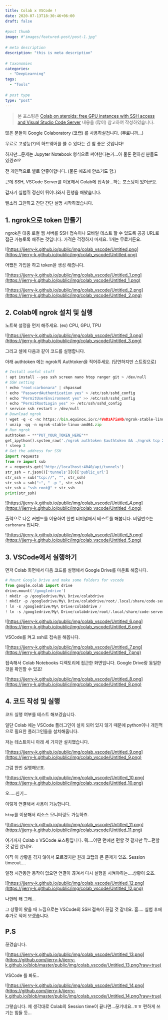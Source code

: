 ```yaml
---
title: Colab x VSCode !
date: 2020-07-13T18:30:46+06:00
draft: false

#post thumb
image: #"images/featured-post/post-1.jpg"

# meta description
description: "this is meta description"

# taxonomies
categories:
  - "DeepLearning"
tags:
  - "Tools"

# post type
type: "post"
---
```



> 본 포스팅은 [Colab on steroids: free GPU instances with SSH access and Visual Studio Code Server](https://towardsdatascience.com/colab-free-gpu-ssh-visual-studio-code-server-36fe1d3c5243) 내용을 (많이) 참고하여 작성하였습니다.

많은 분들이 Google Colaboratory (코랩) 를 사용하실겁니다. (무료니까...) 

무료로 고성능(?)의 하드웨어를 쓸 수 있다는 건 참 좋은 것입니다!

하지만...문제는 Jupyter Notebook 형식으로 써야한다는거...아 물론 편하신 분들도 있겠죠!?

전 개인적으로 별로 안좋아합니다. (물론 애초에 안쓰기도 함.)

근데 SSH, VSCode Server를 이용해서 Colab에 접속을...하는 포스팅이 있더군요. 

갑자기 실험쥐 정신이 튀어나와서 진행을 해봤습니다. 

뻘소리 그만하고 간단 간단 설명 시작하겠습니다. 

## 1. ngrok으로 token 만들기

ngrok은 대충 로컬 웹 서버를 SSH 접속이나 모바일 테스트 할 수 있도록 공공 URL로 접근 가능토록 해주는 것입니다.  가격은 걱정하지 마세요. 1개는 무료거든요. 

![https://jjerry-k.github.io/public/img/colab_vscode/Untitled.png](https://jjerry-k.github.io/public/img/colab_vscode/Untitled.png)


어쨌든 가입을 하고 token을 생성 해줍니다. 

![https://jjerry-k.github.io/public/img/colab_vscode/Untitled_1.png](https://jjerry-k.github.io/public/img/colab_vscode/Untitled_1.png)


![https://jjerry-k.github.io/public/img/colab_vscode/Untitled_2.png](https://jjerry-k.github.io/public/img/colab_vscode/Untitled_2.png)

## 2. Colab에 ngrok 설치 및 실행

노트북 설정을 먼저 해주세요. (ex) CPU, GPU, TPU

![https://jjerry-k.github.io/public/img/colab_vscode/Untitled_3.png](https://jjerry-k.github.io/public/img/colab_vscode/Untitled_3.png)

그리고 셀에 다음과 같이 코드를 실행합니다. 

아래 authtoken 에는 ngrok의 Authtoken을 적어주세요. (당연하지만 스트링으로)

```python
# Install useful stuff
! apt install --yes ssh screen nano htop ranger git > /dev/null
# SSH setting
! echo "root:carbonara" | chpasswd
! echo "PasswordAuthentication yes" > /etc/ssh/sshd_config
! echo "PermitUserEnvironment yes" >> /etc/ssh/sshd_config
! echo "PermitRootLogin yes" >> /etc/ssh/sshd_config
! service ssh restart > /dev/null
# Download ngrok
! wget -q -c -nc https://bin.equinox.io/c/4VmDzA7iaHb/ngrok-stable-linux-amd64.zip
! unzip -qq -n ngrok-stable-linux-amd64.zip
# Run ngrok
authtoken = **"PUT_YOUR_TOKEN_HERE"**
get_ipython().system_raw('./ngrok authtoken $authtoken && ./ngrok tcp 22 &')
! sleep 3
# Get the address for SSH
import requests
from re import sub
r = requests.get('http://localhost:4040/api/tunnels')
str_ssh = r.json()['tunnels'][0]['public_url']
str_ssh = sub("tcp://", "", str_ssh)
str_ssh = sub(":", " -p ", str_ssh)
str_ssh = "ssh root@" + str_ssh
print(str_ssh)
```

![https://jjerry-k.github.io/public/img/colab_vscode/Untitled_4.png](https://jjerry-k.github.io/public/img/colab_vscode/Untitled_4.png)

출력으로 나온 커맨드를 이용하여 한번 터미널에서 테스트를 해봅니다. 비밀번호는 `carbonara` 입니다. 

![https://jjerry-k.github.io/public/img/colab_vscode/Untitled_5.png](https://jjerry-k.github.io/public/img/colab_vscode/Untitled_5.png)

## 3. VSCode에서 실행하기

먼저 Colab 화면에서 다음 코드를 실행해서 Google Drive를 마운트 해줍니다.

```python
# Mount Google Drive and make some folders for vscode
from google.colab import drive
drive.mount('/googledrive')
! mkdir -p /googledrive/My\ Drive/colabdrive
! mkdir -p /googledrive/My\ Drive/colabdrive/root/.local/share/code-server
! ln -s /googledrive/My\ Drive/colabdrive /
! ln -s /googledrive/My\ Drive/colabdrive/root/.local/share/code-server /root/.local/share/
```

![https://jjerry-k.github.io/public/img/colab_vscode/Untitled_6.png](https://jjerry-k.github.io/public/img/colab_vscode/Untitled_6.png)

VSCode를 켜고 ssh로 접속을 해봅니다. 

![https://jjerry-k.github.io/public/img/colab_vscode/Untitled_7.png](https://jjerry-k.github.io/public/img/colab_vscode/Untitled_7.png)

접속해서 Colab Notebooks 디렉토리에 접근한 화면입니다. Google Drive랑 동일한 것을 확인할 수 있죠!

![https://jjerry-k.github.io/public/img/colab_vscode/Untitled_8.png](https://jjerry-k.github.io/public/img/colab_vscode/Untitled_8.png)

## 4. 코드 작성 및 실행

코드 실행 여부를 테스트 해보겠습니다. 

일단 Colab 에는 VSCode 플러그인이 설치 되어 있지 않기 때문에 python이나 개인적으로 필요한 플러그인들을 설치해줍니다. 

저는 테스트이니 아래 세 가지만 설치했습니다.

![https://jjerry-k.github.io/public/img/colab_vscode/Untitled_9.png](https://jjerry-k.github.io/public/img/colab_vscode/Untitled_9.png)

그럼 한번 실행해보죠.

![https://jjerry-k.github.io/public/img/colab_vscode/Untitled_10.png](https://jjerry-k.github.io/public/img/colab_vscode/Untitled_10.png)

오.....신기...

이렇게 연결해서 사용이 가능합니다. 

`htop`를 이용해서 리소스 모니터링도 가능하죠.

![https://jjerry-k.github.io/public/img/colab_vscode/Untitled_11.png](https://jjerry-k.github.io/public/img/colab_vscode/Untitled_11.png)

여기까지 Colab x VSCode 포스팅입니다. 뭐....어떤 면에선 편할 것 같지만 막...편할 것 같진 않네요. 

아직 이 상황을 겪지 않아서 모르겠지만 원래 코랩의 큰 문제가 있죠. Session timeout.... 

일정 시간동안 동작이 없으면 연결이 끊겨서 다시 실행을 시켜야하는....상황이 오죠.

![https://jjerry-k.github.io/public/img/colab_vscode/Untitled_12.png](https://jjerry-k.github.io/public/img/colab_vscode/Untitled_12.png)

나한테 왜 그래...

그 상황이 왔을 때 느낌으로는 VSCode의 SSH 접속이 끊길 것 같네요. 흠.... 실험 후에 추가로 적어 보겠습니다.


## P.S

끊겼습니다. 


![https://jjerry-k.github.io/public/img/colab_vscode/Untitled_13.png](https://github.com/jjerry-k/jjerry-k.github.io/blob/master/public/img/colab_vscode/Untitled_13.png?raw=true)


VSCode 를 봐도..

![https://jjerry-k.github.io/public/img/colab_vscode/Untitled_14.png](https://github.com/jjerry-k/jjerry-k.github.io/blob/master/public/img/colab_vscode/Untitled_14.png?raw=true)


그렇습니다. 제 생각대로 Colab의 Session time이 끝나면...끊기네요..ㅎㅎ
편하게 쓰기는 힘들 듯...